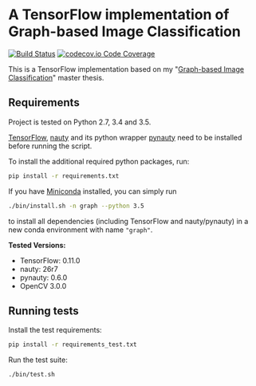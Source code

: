 # A TensorFlow implementation of Graph-based Image Classification

[![Build Status](https://travis-ci.org/rusty1s/graph-based-image-classification.svg?branch=master)](https://travis-ci.org/rusty1s/graph-based-image-classification)
[![codecov.io Code Coverage](https://img.shields.io/codecov/c/github/rusty1s/graph-based-image-classification.svg?maxAge=2592000)](https://codecov.io/github/rusty1s/graph-based-image-classification?branch=master)

This is a TensorFlow implementation based on my "[Graph-based Image Classification](https://github.com/rusty1s/deep-learning/tree/master/thesis)" master thesis.

## Requirements

Project is tested on Python 2.7, 3.4 and 3.5.

[TensorFlow](https://www.tensorflow.org/versions/r0.11/get_started/os_setup.html#pip-installation), [nauty](http://pallini.di.uniroma1.it/) and its python wrapper [pynauty](https://web.cs.dal.ca/~peter/software/pynauty/html/install.html) need to be installed before running the script.

To install the additional required python packages, run:

```bash
pip install -r requirements.txt
```

If you have [Miniconda](http://conda.pydata.org/docs/install/quick.html) installed, you can simply run
```bash
./bin/install.sh -n graph --python 3.5
```
to install all dependencies (including TensorFlow and nauty/pynauty) in a new conda environment with name `"graph"`.

**Tested Versions:**
* TensorFlow: 0.11.0
* nauty: 26r7
* pynauty: 0.6.0
* OpenCV 3.0.0

## Running tests

Install the test requirements:

```bash
pip install -r requirements_test.txt
```

Run the test suite:

```bash
./bin/test.sh
```

